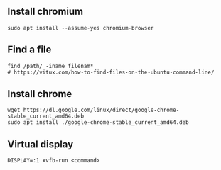 ## Install chromium
```
sudo apt install --assume-yes chromium-browser
```

## Find a file
```
find /path/ -iname filenam*
# https://vitux.com/how-to-find-files-on-the-ubuntu-command-line/
```

## Install chrome
```
wget https://dl.google.com/linux/direct/google-chrome-stable_current_amd64.deb
sudo apt install ./google-chrome-stable_current_amd64.deb
```


## Virtual display
```
DISPLAY=:1 xvfb-run <command>
```
